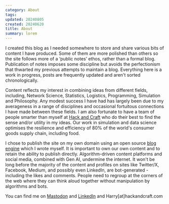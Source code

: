 ```yaml
---
category: About
tags:
updated: 20240805
created: 20240620
title: About
summary: lorem
---
```


I created this blog as I needed somewhere to store and share various bits of content I have produced. Some of them are more polished than others so the site follows more of a ‘public notes’ ethos, rather than a formal blog.  Publication of notes imposes some discipline but avoids the perfectionism that thwarted my previous attempts to maintain a blog. Everything here is a work in progress, posts are frequently updated and aren't sorted chronologically.

Content reflects my interest in combining ideas from different fields, including, Network Science, Statistics, Logistics, Programming, Simulation and Philosophy. Any modest success I have had has largely been due to my averageness in a range of disciplines and occasional fortuitous connections I have made between these fields.  I am also fortunate to have a team of people smarter than myself at [Hack and Craft](https://hackandcraft.com/) who do their best to find the sense and/or utility in my ideas. Our work in simulation and data science optimises the resilience and efficiency of 80% of the world's consumer goods supply chain, including food. 

I chose to publish the site on my own domain using an open source [blog engine](https://github.com/HarryMcCarney/BlogProject) which I wrote myself. It is important to own our own content and to retain the ability to publish directly. Algorithm-driven content platforms and social media, combined with Gen AI, undermine the internet. It won't be long before the majority of the content and profiles on sites like Twitter/X, Facebook, Medium, and possibly even LinkedIn, are bot-generated - including the likes and comments. People need to regroup at the corners of the web where they can think aloud together without manipulation by algorithms and bots.

You can find me on [Mastodon](https://defcon.social/@HarryMcCarney) and [LinkedIn](https://www.linkedin.com/in/harry-mccarney-12003512/) and Harry[at]hackandcraft.com
